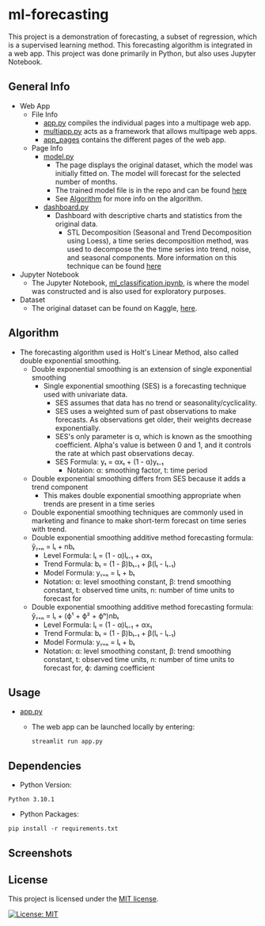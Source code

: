 # ml-forecasting
This project is a demonstration of forecasting, a subset of regression, which is a supervised learning method. This forecasting algorithm is integrated in a web app. This project was done primarily in Python, but also uses Jupyter Notebook.

## General Info
- Web App
  - File Info
    - [app.py](https://github.com/Evan-Lehmann/ml-forecasting/blob/main/app.py) compiles the individual pages into a multipage web app.
    - [multiapp.py](https://github.com/Evan-Lehmann/ml-forecastingn/blob/main/multiapp.py) acts as a framework that allows multipage web apps.
    - [app_pages](https://github.com/Evan-Lehmann/ml-forecastingn/tree/main/app_pages) contains the different pages of the web app.  
  - Page Info
    - [model.py](https://github.com/Evan-Lehmann/ml-forecasting/blob/main/app_pages/model.py) 
      - The page displays the original dataset, which the model was initially fitted on. The model will forecast for the selected number of months.
      - The trained model file is in the repo and can be found [here](https://github.com/Evan-Lehmann/ml-forecasting/blob/main/forecast.pkl) 
      - See [Algorithm](##Algorithm) for more info on the algorithm.
    - [dashboard.py](https://github.com/Evan-Lehmann/ml-forecasting/blob/main/app_pages/dashboard.py)
      - Dashboard with descriptive charts and statistics from the original data.
        - STL Decomposition (Seasonal and Trend Decomposition using Loess), a time series decomposition method, was used to decompose the the time series into trend, noise, and seasonal components. More information on this technique can be found [here](https://en.wikipedia.org/wiki/Decomposition_of_time_series)
- Jupyter Notebook  
  - The Jupyter Notebook, [ml_classification.ipynb](https://github.com/Evan-Lehmann/ml-forecasting/blob/main/ml_clustering.ipynb), is where the model was constructed and is also used for exploratory purposes.
- Dataset
  - The original dataset can be found on Kaggle, [here](https://www.kaggle.com/hemil26/gold-rates-1985-jan-2022). 

## <a name="algorithm">Algorithm</a>
- The forecasting algorithm used is Holt's Linear Method, also called double exponential smoothing.
  - Double exponential smoothing is an extension of single exponential smoothing
    - Single exponential smoothing (SES) is a forecasting technique used with univariate data. 
      - SES assumes that data has no trend or seasonality/cyclicality.
      - SES uses a weighted sum of past observations to make forecasts. As observations get older, their weights decrease exponentially. 
      - SES's only parameter is α, which is known as the smoothing coefficient. Alpha's value is between 0 and 1, and it controls the rate at which past observations decay.
      - SES Formula: yₜ = αxₜ + (1 - α)yₜ₋₁ 
        - Notaion: α: smoothing factor, t: time period
  - Double exponential smoothing differs from SES because it adds a trend component
    - This makes double exponential smoothing appropriate when trends are present in a time series
  - Double exponential smoothing techniques are commonly used in marketing and finance to make short-term forecast on time series with trend.
  - Double exponential smoothing additive method forecasting formula: ŷᵧ₊ₙ = lₜ + nbₜ
    -  Level Formula: lₜ = (1 - α)lₜ₋₁ + αx₁
    -  Trend Formula: bₜ = (1 - β)bₜ₋₁ + β(lₜ - lₜ₋₁)
    -  Model Formula: yᵧ₊ₙ = lₜ + bₜ
    -  Notation: α: level smoothing constant, β: trend smoothing constant, t: observed time units, n: number of time units to forecast for
  - Double exponential smoothing additive method forecasting formula: ŷᵧ₊ₙ = lₜ + (ϕ¹ + ϕ² + ϕʰ)nbₜ
    -  Level Formula: lₜ = (1 - α)lₜ₋₁ + αx₁
    -  Trend Formula: bₜ = (1 - β)bₜ₋₁ + β(lₜ - lₜ₋₁)
    -  Model Formula: yᵧ₊ₙ = lₜ + bₜ
    -  Notation: α: level smoothing constant, β: trend smoothing constant, t: observed time units, n: number of time units to forecast for, ϕ: daming coefficient
  
## Usage
- [app.py](https://github.com/Evan-Lehmann/ml-forecasting/blob/main/app.py)
  - The web app can be launched locally by entering: 

    ```
    streamlit run app.py
    ```

## Dependencies

- Python Version:

 ```
 Python 3.10.1
 ```
 
- Python Packages:

 ```
 pip install -r requirements.txt
 ```

## Screenshots

 
## License 
This project is licensed under the [MIT license](LICENSE).

[![License: MIT](https://img.shields.io/badge/License-MIT-yellow.svg)](https://opensource.org/licenses/MIT)
